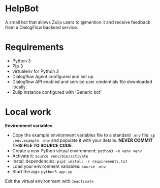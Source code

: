 # HelpBot

A small bot that allows Zulip users to @mention it and receive feedback from a DialogFlow backend service.

# Requirements

* Python 3
* Pip 3
* virtualenv for Python 3
* Dialogflow Agent configured and set up.
* Dialogflow API enabled and service user credentials file downloaded locally.
* Zulip instance configured with 'Generic bot'

# Local work

**Environment variables**

* Copy the example environment variables file to a standard `.env` file: `cp .env.example .env` and populate it with your details. **NEVER COMMIT THIS FILE TO SOURCE CODE**.
* Create a new Python virtual environment: `python3 -m venv venv`
* Activate it: `source venv/bin/activate`
* Install dependencies: `pip3 install -r requirements.txt`
* Load your environment variables: `source .env`
* Start the app: `python3 app.py`

Exit the virtual environment with `deactivate`
